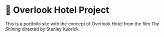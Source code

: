 # 🏨 Overlook Hotel Project
This is a portfolio site with the concept of Overlook Hotel from the film *The Shining* directed by Stanley Kubrick.

<a href="https://nextjs.org/"><img src="https://img.shields.io/badge/-Next.js-red?logo=nextdotjs&logoColor=white&color=000000" alt="" /></a>
<a href="https://sass-lang.com/"><img src="https://img.shields.io/badge/-Sass-red?logo=sass&logoColor=white&color=CC6699" alt="" /></a>
<a href="https://www.typescriptlang.org/"><img src="https://img.shields.io/badge/-TypeScript-red?logo=typescript&logoColor=white&color=3178C6" alt="" /></a>
<a href="https://firebase.google.com/"><img src="https://img.shields.io/badge/-Firebase-red?logo=firebase&logoColor=black&color=FFCA28" alt="" /></a>